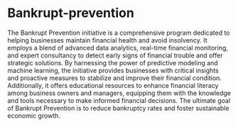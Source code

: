 # Bankrupt-prevention
The Bankrupt Prevention initiative is a comprehensive program dedicated to helping businesses maintain financial health and avoid insolvency. It employs a blend of advanced data analytics, real-time financial monitoring, and expert consultancy to detect early signs of financial trouble and offer strategic solutions. By harnessing the power of predictive modeling and machine learning, the initiative provides businesses with critical insights and proactive measures to stabilize and improve their financial condition. Additionally, it offers educational resources to enhance financial literacy among business owners and managers, equipping them with the knowledge and tools necessary to make informed financial decisions. The ultimate goal of Bankrupt Prevention is to reduce bankruptcy rates and foster sustainable economic growth.
